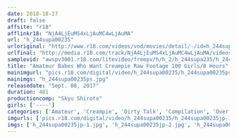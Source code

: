 ```yaml
---
date: 2018-10-27
draft: false
affsite: "r18"
afflinkr18: "NjA4LjEuMS4xLjAuMC4wLjAuMA"
url: "h_244supa00235"
urloriginal: "http://www.r18.com/videos/vod/movies/detail/-/id=h_244supa00235"
urlfinal: "http://media.r18.com/track/NjA4LjEuMS4xLjAuMC4wLjAuMA/videos/vod/movies/detail/-/id=h_244supa00235"
samplevid: "awspv3001.r18.com/litevideo/freepv/h/h_2/h_244supa235/h_244supa235_dmb_w.mp4"
title: "Amateur Babes Who Want Creampie Raw Footage 100 Girls/8 Hours"
mainimgurl: "pics.r18.com/digital/video/h_244supa00235/h_244supa00235ps.jpg"
mainimgs: "h_244supa00235ps.jpg"
releasedate: "Sept. 08, 2017"
duration: 481
productioncomp: "Skyu Shiroto"
girls: ['----']
categories: ['Amateur', 'Creampie', 'Dirty Talk', 'Compilation', 'Over 4 Hours', 'Hi-Def']
imgurls: ['pics.r18.com/digital/video/h_244supa00235/h_244supa00235jp-1.jpg', 'pics.r18.com/digital/video/h_244supa00235/h_244supa00235jp-2.jpg', 'pics.r18.com/digital/video/h_244supa00235/h_244supa00235jp-3.jpg', 'pics.r18.com/digital/video/h_244supa00235/h_244supa00235jp-4.jpg', 'pics.r18.com/digital/video/h_244supa00235/h_244supa00235jp-5.jpg', 'pics.r18.com/digital/video/h_244supa00235/h_244supa00235jp-6.jpg', 'pics.r18.com/digital/video/h_244supa00235/h_244supa00235jp-7.jpg', 'pics.r18.com/digital/video/h_244supa00235/h_244supa00235jp-8.jpg', 'pics.r18.com/digital/video/h_244supa00235/h_244supa00235jp-9.jpg', 'pics.r18.com/digital/video/h_244supa00235/h_244supa00235jp-10.jpg', 'pics.r18.com/digital/video/h_244supa00235/h_244supa00235jp-11.jpg', 'pics.r18.com/digital/video/h_244supa00235/h_244supa00235jp-12.jpg', 'pics.r18.com/digital/video/h_244supa00235/h_244supa00235jp-13.jpg', 'pics.r18.com/digital/video/h_244supa00235/h_244supa00235jp-14.jpg', 'pics.r18.com/digital/video/h_244supa00235/h_244supa00235jp-15.jpg', 'pics.r18.com/digital/video/h_244supa00235/h_244supa00235jp-16.jpg', 'pics.r18.com/digital/video/h_244supa00235/h_244supa00235jp-17.jpg', 'pics.r18.com/digital/video/h_244supa00235/h_244supa00235jp-18.jpg', 'pics.r18.com/digital/video/h_244supa00235/h_244supa00235jp-19.jpg', 'pics.r18.com/digital/video/h_244supa00235/h_244supa00235jp-20.jpg']
imgs: ['h_244supa00235jp-1.jpg', 'h_244supa00235jp-2.jpg', 'h_244supa00235jp-3.jpg', 'h_244supa00235jp-4.jpg', 'h_244supa00235jp-5.jpg', 'h_244supa00235jp-6.jpg', 'h_244supa00235jp-7.jpg', 'h_244supa00235jp-8.jpg', 'h_244supa00235jp-9.jpg', 'h_244supa00235jp-10.jpg', 'h_244supa00235jp-11.jpg', 'h_244supa00235jp-12.jpg', 'h_244supa00235jp-13.jpg', 'h_244supa00235jp-14.jpg', 'h_244supa00235jp-15.jpg', 'h_244supa00235jp-16.jpg', 'h_244supa00235jp-17.jpg', 'h_244supa00235jp-18.jpg', 'h_244supa00235jp-19.jpg', 'h_244supa00235jp-20.jpg']
---
```

